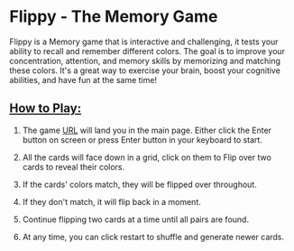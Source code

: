 <h1>Flippy - The Memory Game</h1>

Flippy is a Memory game that is interactive and challenging, it tests your ability to recall and remember different colors. The goal is to improve your concentration, attention, and memory skills by memorizing and matching these colors. It's a great way to exercise your brain, boost your cognitive abilities, and have fun at the same time!

<h2><u>How to Play:</u></h2>

1. The game <a href="https://flippy-memory-game.vercel.app/">URL</a> will land you in the main page. Either click the Enter button on screen or press Enter button in your keyboard to start.<br/>

2. All the cards will face down in a grid, click on them to Flip over two cards to reveal their colors. <br/>

3. If the cards' colors match, they will be flipped over throughout.<br/>

4. If they don't match, it will flip back in a moment.<br/>

5. Continue flipping two cards at a time until all pairs are found.<br/>

6. At any time, you can click restart to shuffle and generate newer cards.
